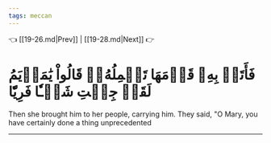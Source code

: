 ```yaml
---
tags: meccan
---
```


👈 [[19-26.md|Prev]] | [[19-28.md|Next]] 👉

# فَأَتَتۡ بِهِۦ قَوۡمَهَا تَحۡمِلُهُۥۖ قَالُواْ يَٰمَرۡيَمُ لَقَدۡ جِئۡتِ شَيۡـٔٗا فَرِيّٗا

Then she brought him to her people, carrying him. They said, "O Mary, you have certainly done a thing unprecedented

---

